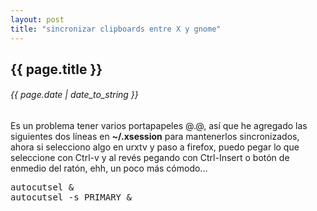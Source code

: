 ```yaml
---
layout: post
title: "sincronizar clipboards entre X y gnome"
---
```


## {{ page.title }}
###### {{ page.date | date_to_string }}

Es un problema tener varios portapapeles @.@, así que he agregado las siguientes dos líneas en **~/.xsession** para mantenerlos sincronizados, ahora si selecciono algo en urxtv y paso a firefox, puedo pegar lo que seleccione con Ctrl-v y al revés pegando con Ctrl-Insert o botón de enmedio del ratón, ehh, un poco más cómodo...

<pre class="sh_sh">
autocutsel &
autocutsel -s PRIMARY &
</pre>
